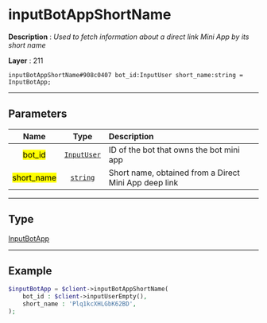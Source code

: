 # inputBotAppShortName

**Description** : *Used to fetch information about a direct link Mini App by its short name*

**Layer** : 211

```tl
inputBotAppShortName#908c0407 bot_id:InputUser short_name:string = InputBotApp;
```

---

## Parameters

| Name | Type | Description |
| :---: | :---: | :--- |
| <mark>bot_id</mark> | [`InputUser`](type/InputUser) | ID of the bot that owns the bot mini app |
| <mark>short_name</mark> | [`string`](type/string) | Short name, obtained from a Direct Mini App deep link |

---

## Type

[InputBotApp](type/InputBotApp)

---

## Example

```php
$inputBotApp = $client->inputBotAppShortName(
	bot_id : $client->inputUserEmpty(),
	short_name : 'Plq1kcXHLGbK62BD',
);
```